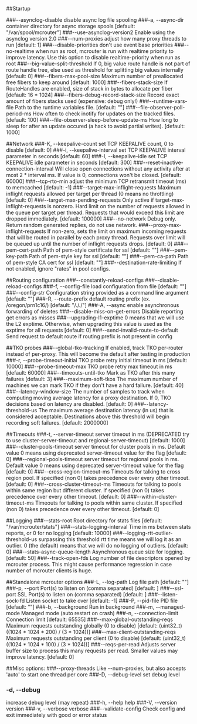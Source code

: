 ##Startup

###--asynclog-disable
disable async log file spooling
###-a, --async-dir
container directory for async storage spools [default: "/var/spool/mcrouter"]
###--use-asynclog-version2
Enable using the asynclog version 2.0
###--num-proxies
adjust how many proxy threads to run [default: 1]
###--disable-priorities
don't use event base priorities
###--no-realtime
when run as root, mcrouter is run with realtime priority to improve latency. Use this option to disable realtime-priority when run as root
###--big-value-split-threshold
If 0, big value route handle is not part of route handle tree, else used as threshold for splitting big values internally [default: 0]
###--fibers-max-pool-size
Maximum number of preallocated free fibers to keep around [default: 1000]
###--fibers-stack-size
If RouteHandles are enabled, size of stack in bytes to allocate per fiber [default: 16 * 1024]
###--fibers-debug-record-stack-size
Record exact amount of fibers stacks used (expensive: debug only!)
###--runtime-vars-file
Path to the runtime variables file. [default: ""]
###--file-observer-poll-period-ms
How often to check inotify for updates on the tracked files. [default: 100]
###--file-observer-sleep-before-update-ms
How long to sleep for after an update occured (a hack to avoid partial writes). [default: 1000]

##Network
###-K, --keepalive-count
set TCP KEEPALIVE count, 0 to disable [default: 0]
###-i, --keepalive-interval
set TCP KEEPALIVE interval parameter in seconds [default: 60]
###-I, --keepalive-idle
set TCP KEEPALIVE idle parameter in seconds [default: 300]
###--reset-inactive-connection-interval
Will close open connections without any activity after at most 2 * interval ms. If value is 0, connections won't be closed. [default: 60000]
###--tcp-rto-min
adjust the minimum TCP retransmit timeout (ms) to memcached [default: -1]
###--target-max-inflight-requests
Maximum inflight requests allowed per target per thread (0 means no throttling) [default: 0]
###--target-max-pending-requests
Only active if target-max-inflight-requests is nonzero. Hard limit on the number of requests allowed in the queue per target per thread.  Requests that would exceed this limit are dropped immediately. [default: 100000]
###--no-network
Debug only. Return random generated replies, do not use network.
###--proxy-max-inflight-requests
If non-zero, sets the limit on maximum incoming requests that will be routed in parallel by each proxy thread.  Requests over limit will be queued up until the number of inflight requests drops. [default: 0]
###--pem-cert-path
Path of pem-style certificate for ssl [default: ""]
###--pem-key-path
Path of pem-style key for ssl [default: ""]
###--pem-ca-path
Path of pem-style CA cert for ssl [default: ""]
###--destination-rate-limiting
If not enabled, ignore "rates" in pool configs.

##Routing configuration
###--constantly-reload-configs
###--disable-reload-configs
###-f, --config-file
load configuration from file [default: ""]
###--config-str
Configuration string provided as a command line argument [default: ""]
###-R, --route-prefix
default routing prefix (ex. /oregon/prn1c16/) [default: "/././"]
###-A, --async
enable asynchronous forwarding of deletes
###--disable-miss-on-get-errors
Disable reporting get errors as misses
###--upgrading-l1-exptime
0 means that we will use the L2 exptime. Otherwise, when upgrading this value is used as the exptime for all requests [default: 0]
###--send-invalid-route-to-default
Send request to default route if routing prefix is not present in config

##TKO probes
###--global-tko-tracking
If enabled, track TKO per-router instead of per-proxy. This will become the default after testing in production
###-r, --probe-timeout-initial
TKO probe retry initial timeout in ms [default: 10000]
###--probe-timeout-max
TKO probe retry max timeout in ms [default: 60000]
###--timeouts-until-tko
Mark as TKO after this many failures [default: 3]
###--maximum-soft-tkos
The maximum number of machines we can mark TKO if they don't have a hard failure. [default: 40]
###--latency-window-size
The number of samples to track when computing moving average latency for a proxy destination. If 0, TKO decisions based on latency are disabled. [default: 0]
###--latency-threshold-us
The maximum average destination latency (in us) that is considered acceptable. Destinations above this threshold will begin recording soft failures. [default: 2000000]

##Timeouts
###-t, --server-timeout
server timeout in ms (DEPRECATED try to use cluster-server-timeout and regional-server-timeout) [default: 1000]
###--cluster-pools-timeout
server timeout for cluster pools in ms. Default value 0 means using deprecated server-timeout value for the flag [default: 0]
###--regional-pools-timeout
server timeout for regional pools in ms. Default value 0 means using deprecated server-timeout value for the flag [default: 0]
###--cross-region-timeout-ms
Timeouts for talking to cross region pool. If specified (non 0) takes precedence over every other timeout. [default: 0]
###--cross-cluster-timeout-ms
Timeouts for talking to pools within same region but different cluster. If specified (non 0) takes precedence over every other timeout. [default: 0]
###--within-cluster-timeout-ms
Timeouts for talking to pools within same cluster. If specified (non 0) takes precedence over every other timeout. [default: 0]

##Logging
###--stats-root
Root directory for stats files [default: "/var/mcrouter/stats"]
###--stats-logging-interval
Time in ms between stats reports, or 0 for no logging [default: 10000]
###--logging-rtt-outlier-threshold-us
surpassing this threshold rtt time means we will log it as an outlier. 0 (the default) means that we will do no logging of outliers. [default: 0]
###--stats-async-queue-length
Asynchronous queue size for logging. [default: 50]
###--track-open-fds
Log number of file descriptors opened by mcrouter process. This might cause performance regression in case number of mcrouter clients is huge.

##Standalone mcrouter options
###-L, --log-path
Log file path [default: ""]
###-p, --port
Port(s) to listen on (comma separated) [default: ]
###--ssl-port
SSL Port(s) to listen on (comma separated) [default: ]
###--listen-sock-fd
Listen socket to take over [default: -1]
###-P, --pid-file
PID file [default: ""]
###-b, --background
Run in background
###-m, --managed-mode
Managed mode (auto restart on crash)
###-n, --connection-limit
Connection limit [default: 65535]
###--max-global-outstanding-reqs
Maximum requests outstanding globally (0 to disable) [default: (uint32_t)((1024 * 1024 * 200) / (3 * 1024))]
###--max-client-outstanding-reqs
Maximum requests outstanding per client (0 to disable) [default: (uint32_t)((1024 * 1024 * 100) / (3 * 1024))]
###--reqs-per-read
Adjusts server buffer size to process this many requests per read. Smaller values may improve latency. [default: 0]

##Misc options:
###--proxy-threads
Like --num-proxies, but also accepts 'auto' to start one thread per core
###-D, --debug-level
set debug level
### -d, --debug
increase debug level (may repeat)
###-h, --help
help
###-V, --version
version
###-v, --verbose
verbose
###--validate-config
Check config and exit immediately with good or error status
